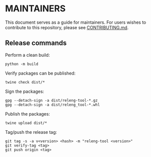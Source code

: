 # MAINTAINERS

This document serves as a guide for maintainers. For users wishes to contribute
to this repository, please see [CONTRIBUTING.md](CONTRIBUTING.md).

## Release commands

Perform a clean build:

```shell-session
python -m build
```

Verify packages can be published:

```shell-session
twine check dist/*
```

Sign the packages:

```shell-session
gpg --detach-sign -a dist/releng-tool-*.gz
gpg --detach-sign -a dist/releng_tool-*.whl
```

Publish the packages:

```shell-session
twine upload dist/*
```

Tag/push the release tag:

```shell-session
git tag -s -a v<version> <hash> -m "releng-tool <version>"
git verify-tag <tag>
git push origin <tag>
```
